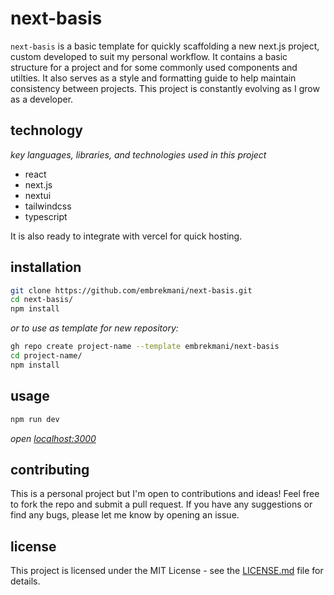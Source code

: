 # next-basis

`next-basis` is a basic template for quickly scaffolding a new next.js project, custom developed to suit my personal workflow. It contains a basic structure for a project and for some commonly used components and utilties. It also serves as a style and formatting guide to help maintain consistency between projects. This project is constantly evolving as I grow as a developer.

## technology

_key languages, libraries, and technologies used in this project_

-   react
-   next.js
-   nextui
-   tailwindcss
-   typescript

It is also ready to integrate with vercel for quick hosting.

## installation

```bash
git clone https://github.com/embrekmani/next-basis.git
cd next-basis/
npm install
```

_or to use as template for new repository:_

```bash
gh repo create project-name --template embrekmani/next-basis
cd project-name/
npm install
```

## usage

```bash
npm run dev
```

_open [localhost:3000](http://localhost:3000)_

## contributing

This is a personal project but I'm open to contributions and ideas! Feel free to fork the repo and submit a pull request. If you have any suggestions or find any bugs, please let me know by opening an issue.

## license

This project is licensed under the MIT License - see the [LICENSE.md](LICENSE.md) file for details.
